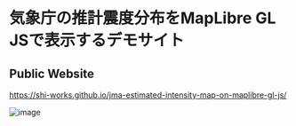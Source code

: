 # 気象庁の推計震度分布をMapLibre GL JSで表示するデモサイト
## Public Website
https://shi-works.github.io/jma-estimated-intensity-map-on-maplibre-gl-js/

![image](https://github.com/shi-works/jma-estimated-intensity-map-on-maplibre-gl-js/assets/71203808/a9d6a106-8dea-418c-8167-7886b73db623)
